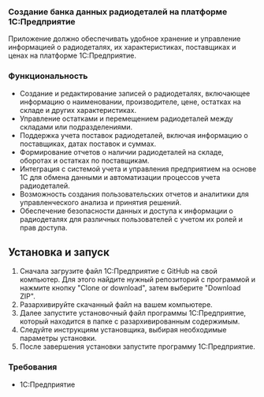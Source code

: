 ### Создание банка данных радиодеталей на платформе 1С:Предприятие
Приложение должно обеспечивать удобное хранение и управление информацией о радиодеталях, их характеристиках, поставщиках и ценах на платформе 1С:Предприятие.
### Функциональность
- Создание и редактирование записей о радиодеталях, включающее информацию о наименовании, производителе, цене, остатках на складе и других характеристиках.
- Управление остатками и перемещением радиодеталей между складами или подразделениями.
- Поддержка учета поставок радиодеталей, включая информацию о поставщиках, датах поставок и суммах.
- Формирование отчетов о наличии радиодеталей на складе, оборотах и остатках по поставщикам.
- Интеграция с системой учета и управления предприятием на основе 1С для обмена данными и автоматизации процессов учета радиодеталей.
- Возможность создания пользовательских отчетов и аналитики для управленческого анализа и принятия решений.
- Обеспечение безопасности данных и доступа к информации о радиодеталях для различных пользователей с учетом их ролей и прав доступа.
## Установка и запуск
1. Сначала загрузите файл 1С:Предприятие с GitHub на свой компьютер. Для этого найдите нужный репозиторий с программой и нажмите кнопку "Clone or download", затем выберите "Download ZIP".
2. Разархивируйте скачанный файл на вашем компьютере.
3. Далее запустите установочный файл программы 1С:Предприятие, который находится в папке с разархивированным содержимым.
4. Следуйте инструкциям установщика, выбирая необходимые параметры установки.
5. После завершения установки запустите программу 1С:Предприятие.

### Требования
- 1С:Предприятие
